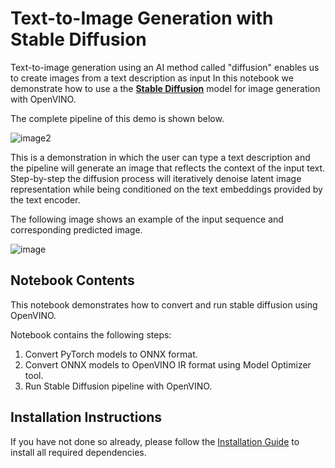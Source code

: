 # Text-to-Image Generation with Stable Diffusion

Text-to-image generation using an AI method called "diffusion" enables us to create images from a text description as input
In this notebook we demonstrate how to use a the **[Stable Diffusion](https://huggingface.co/CompVis/stable-diffusion)** model for image generation with OpenVINO.

The complete pipeline of this demo is shown below.

![image2](https://raw.githubusercontent.com/patrickvonplaten/scientific_images/master/stable_diffusion.png)

This is a demonstration in which the user can type a text description and the pipeline will generate an image that reflects the context of the input text.
Step-by-step the diffusion process will iteratively denoise latent image representation while being conditioned on the text embeddings provided by the text encoder.

The following image shows an example of the input sequence and corresponding predicted image.

![image](https://user-images.githubusercontent.com/15709723/200945747-1c584e5c-b3f2-4e43-b1c1-e35fd6edc2c3.png)

## Notebook Contents

This notebook demonstrates how to convert and run stable diffusion using OpenVINO.

Notebook contains the following steps:
1. Convert PyTorch models to ONNX format.
2. Convert ONNX models to OpenVINO IR format using Model Optimizer tool.
3. Run Stable Diffusion pipeline with OpenVINO.

## Installation Instructions

If you have not done so already, please follow the [Installation Guide](https://github.com/openvinotoolkit/openvino_notebooks/blob/main/README.md") to install all required dependencies.